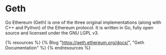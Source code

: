 # Geth

Go Ethereum (Geth) is one of the three original implementations (along with C++ and Python) of the Ethereum protocol. It is written in Go, fully open source and licensed under the GNU LGPL v3.

{% resources %}
  {% Blog "https://geth.ethereum.org/docs/", "Geth Documentation" %}
{% endresources %}
